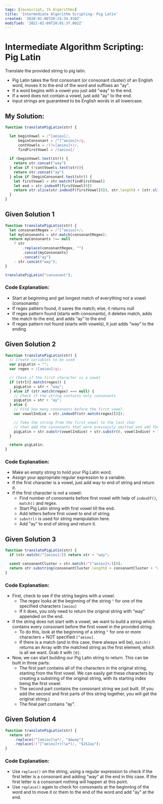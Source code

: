 ```yaml
---
tags: [Javascript, JS Algorithms]
title: 'Intermediate Algorithm Scripting: Pig Latin'
created: '2020-01-06T20:25:34.910Z'
modified: '2021-02-09T20:01:37.802Z'
---
```


Intermediate Algorithm Scripting: Pig Latin
===========================================

Translate the provided string to pig latin.

* Pig Latin takes the first consonant (or consonant cluster) of an English word, moves it to the end of the word and suffixes an "ay".
* If a word begins with a vowel you just add "way" to the end.
* If a word does not contain a vowel, just add "ay" to the end.
* Input strings are guaranteed to be English words in all lowercase.

My Solution:
------------
``` javascript
function translatePigLatin(str) {

  let beginVowel = /^[aeiou]/,
      beginConsonant = /^[^aeiou]+/g,
      contVowels = /(?=[aeiou]+)/,
      findFirstVowel = /[aeiou]/
 
  if (beginVowel.test(str)) { 
    return str.concat("way")
  } else if (!contVowels.test(str)){ 
    return str.concat("ay")
  } else if (beginConsonant.test(str)) { 
    let firstVowel = str.match(findFirstVowel)
    let end = str.indexOf(firstVowel[0])
    return str.slice(str.indexOf(firstVowel[0]), str.length) + (str.slice(0, str.indexOf(firstVowel[0])) )+ "ay"
  } 
}

```

Given Solution 1
----------------
``` javascript
function translatePigLatin(str) {
  let consonantRegex = /^[^aeiou]+/;
  let myConsonants = str.match(consonantRegex);
  return myConsonants !== null
    ? str
        .replace(consonantRegex, "")
        .concat(myConsonants)
        .concat("ay")
    : str.concat("way");
}

translatePigLatin("consonant");
```
### Code Explanation:
* Start at beginning and get longest match of everything not a vowel (consonants)
* If regex pattern found, it saves the match; else, it returns null
* If regex pattern found (starts with consonants), it deletes match, adds the match to the end, and adds “ay” to the end
* If regex pattern not found (starts with vowels), it just adds “way” to the ending


Given Solution 2
----------------
``` javascript
function translatePigLatin(str) {
  // Create variables to be used
  var pigLatin = "";
  var regex = /[aeiou]/gi;

  // Check if the first character is a vowel
  if (str[0].match(regex)) {
    pigLatin = str + "way";
  } else if (str.match(regex) === null) {
    // Check if the string contains only consonants
    pigLatin = str + "ay";
  } else {
    // Find how many consonants before the first vowel.
    var vowelIndice = str.indexOf(str.match(regex)[0]);

    // Take the string from the first vowel to the last char
    // then add the consonants that were previously omitted and add the ending.
    pigLatin = str.substr(vowelIndice) + str.substr(0, vowelIndice) + "ay";
  }

  return pigLatin;
}
```
### Code Explanation:
* Make an empty string to hold your Pig Latin word.
* Assign your appropriate regular expression to a variable.
* If the first character is a vowel, just add way to end of string and return it.
* If the first character is not a vowel:
   * Find number of consonants before first vowel with help of ```indexOf()```, ```match()``` and regex.
   * Start Pig Latin string with first vowel till the end.
   * Add letters before first vowel to end of string.
   * ```substr()``` is used for string manipulation here.
   * Add "ay" to end of string and return it.


Given Solution 3
----------------
``` javascript
function translatePigLatin(str) {
  if (str.match(/^[aeiou]/)) return str + "way";

  const consonantCluster = str.match(/^[^aeiou]+/)[0];
  return str.substring(consonantCluster.length) + consonantCluster + "ay";
}
```
### Code Explanation:

* First, check to see if the string begins with a vowel.
  * The regex looks at the beginning of the string ```^``` for one of the specified characters ```[aeiou]```
  * If it does, you only need to return the original string with “way” appended on the end.
* If the string does not start with a vowel, we want to build a string which contains every consonant before the first vowel in the provided string.
  * To do this, look at the beginning of a string ```^``` for one or more characters + NOT specified ```[^aeiou]```.
  * If there is a match (and in this case, there always will be), ```match()``` returns an Array with the matched string as the first element, which is all we want. Grab it with ```[0]```.
* Now, we can start building our Pig Latin string to return. This can be built in three parts:
  * The first part contains all of the characters in the original string, starting from the first vowel. We can easily get these characters by creating a substring of the original string, with its starting index being the first vowel.
  * The second part contains the consonant string we just built. (If you add the second and first parts of this string together, you will get the original string.)
  * The final part contains “ay”.


Given Solution 4
----------------
``` javascript
function translatePigLatin(str) {
  return str
    .replace(/^[aeiou]\w*/, "$&way")
    .replace(/(^[^aeiou]+)(\w*)/, "$2$1ay");
}
```
### Code Explanation:

* Use ```replace()``` on the string, using a regular expression to check if the first letter is a consonant and adding "way" at the end in this case. If the first letter is a consonant nothing will happen at this point.
* Use ```replace()``` again to check for consonants at the beginning of the word and to move it or them to the end of the word and add "ay" at the end.


